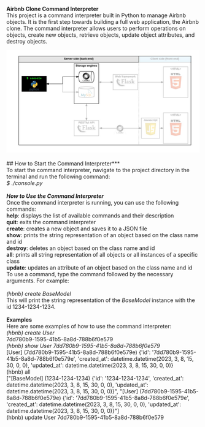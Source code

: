 **Airbnb Clone Command Interpreter**
<br>
This project is a command interpreter built in Python to manage Airbnb objects. It is the first step towards building a full web application, the Airbnb clone. The command interpreter allows users to perform operations on objects, create new objects, retrieve objects, update object attributes, and destroy objects.

![Alt](airbnb_project_outliine.png "Project Outline")<br>
<br>## How to Start the Command Interpreter***<br>
To start the command interpreter, navigate to the project directory in the terminal and run the following command:
<br>
*$ ./console.py*
<br>
<br>***How to Use the Command Interpreter***
<br>
Once the command interpreter is running, you can use the following commands:
<br>
**help**: displays the list of available commands and their description<br>
**quit**: exits the command interpreter<br>
**create**: creates a new object and saves it to a JSON file<br>
**show**: prints the string representation of an object based on the class name and id<br>
**destroy**: deletes an object based on the class name and id<br>
**all**: prints all string representation of all objects or all instances of a specific class<br>
**update**: updates an attribute of an object based on the class name and id<br>
To use a command, type the command followed by the necessary arguments. For example:<br>
<br>
*(hbnb) create BaseModel*
<br>This will print the string representation of the *BaseModel* instance with the id 1234-1234-1234.
<br>
<br>**Examples**<br>
Here are some examples of how to use the command interpreter:<br>
*(hbnb) create User<br>*
7dd780b9-1595-41b5-8a8d-788b6f0e579<br>
*(hbnb) show User 7dd780b9-1595-41b5-8a8d-788b6f0e579*<br>
[User] (7dd780b9-1595-41b5-8a8d-788b6f0e579e) {'id': '7dd780b9-1595-41b5-8a8d-788b6f0e579e', 'created_at': datetime.datetime(2023, 3, 8, 15, 30, 0, 0), 'updated_at': datetime.datetime(2023, 3, 8, 15, 30, 0, 0)}
<br>(hbnb) all<br>
["[BaseModel] (1234-1234-1234) {'id': '1234-1234-1234', 'created_at': datetime.datetime(2023, 3, 8, 15, 30, 0, 0), 'updated_at': datetime.datetime(2023, 3, 8, 15, 30, 0, 0)}", "[User] (7dd780b9-1595-41b5-8a8d-788b6f0e579e) {'id': '7dd780b9-1595-41b5-8a8d-788b6f0e579e', 'created_at': datetime.datetime(2023, 3, 8, 15, 30, 0, 0), 'updated_at': datetime.datetime(2023, 3, 8, 15, 30, 0, 0)}"]<br>
(hbnb) update User 7dd780b9-1595-41b5-8a8d-788b6f0e579<br>
<br>
